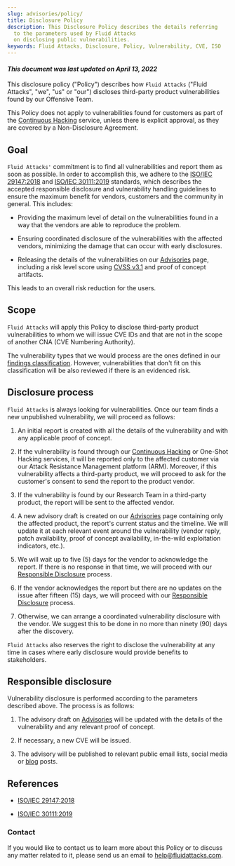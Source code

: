 ```yaml
---
slug: advisories/policy/
title: Disclosure Policy
description: This Disclosure Policy describes the details referring
  to the parameters used by Fluid Attacks
  on disclosing public vulnerabilities.
keywords: Fluid Attacks, Disclosure, Policy, Vulnerability, CVE, ISO
---
```


#### *This document was last updated on April 13, 2022*

This disclosure policy ("Policy") describes how `Fluid Attacks` ("Fluid
Attacks", "we", "us" or "our") discloses third-party product
vulnerabilities found by our Offensive Team.

This Policy does not apply to vulnerabilities found for customers
as part of the [Continuous Hacking](../../services/continuous-hacking) service,
unless there is explicit approval,
as they are covered by a Non-Disclosure Agreement.

## Goal

`Fluid Attacks'` commitment is to find all vulnerabilities and report
them as soon as possible. In order to accomplish this, we adhere to the
[ISO/IEC 29147:2018](https://www.iso.org/standard/72311.html) and
[ISO/IEC 30111:2019](https://www.iso.org/standard/69725.html) standards,
which describes the accepted responsible disclosure and vulnerability
handling guidelines to ensure the maximum benefit for vendors, customers
and the community in general. This includes:

- Providing the maximum level of detail on the vulnerabilities found
  in a way that the vendors are able to reproduce the problem.

- Ensuring coordinated disclosure of the vulnerabilities with the
  affected vendors, minimizing the damage that can occur with early
  disclosures.

- Releasing the details of the vulnerabilities on our
  [Advisories](../) page, including a risk level score using [CVSS
  v3.1](https://www.first.org/cvss/calculator/3.1) and proof of
  concept artifacts.

This leads to an overall risk reduction for the users.

## Scope

`Fluid Attacks` will apply this Policy to disclose third-party product
vulnerabilities to whom we will issue CVE IDs and that are not in the
scope of another CNA (CVE Numbering Authority).

The vulnerability types that we would process are the ones defined in
our [findings classification](https://docs.fluidattacks.com/criteria/vulnerabilities/).
However, vulnerabilities that don't fit on this classification will be
also reviewed if there is an evidenced risk.

## Disclosure process

`Fluid Attacks` is always looking for vulnerabilities. Once our team
finds a new unpublished vulnerability, we will proceed as follows:

1. An initial report is created with all the details of the
    vulnerability and with any applicable proof of concept.

2. If the vulnerability is found through our [Continuous
    Hacking](../../services/continuous-hacking) or One-Shot
    Hacking services, it will be reported only to the affected
    customer via our Attack Resistance Management platform (ARM). Moreover,
    if this vulnerability affects a third-party product,
    we will proceed to ask for the customer's consent
    to send the report to the product vendor.

3. If the vulnerability is found by our Research Team in a third-party
    product, the report will be sent to the affected vendor.

4. A new advisory draft is created on our [Advisories](../) page
    containing only the affected product, the report's current status
    and the timeline. We will update it at each relevant event around
    the vulnerability (vendor reply, patch availability, proof of
    concept availability, in-the-wild exploitation indicators, etc.).

5. We will wait up to five (5) days for the vendor to acknowledge the
    report. If there is no response in that time, we will proceed with
    our [Responsible Disclosure](#Responsible_disclosure) process.

6. If the vendor acknowledges the report but there are no updates on
    the issue after fifteen (15) days, we will proceed with our
    [Responsible Disclosure](#Responsible_disclosure) process.

7. Otherwise, we can arrange a coordinated vulnerability disclosure
    with the vendor. We suggest this to be done in no more than ninety
    (90) days after the discovery.

`Fluid Attacks` also reserves the right to disclose the vulnerability at
any time in cases where early disclosure would provide benefits to
stakeholders.

## Responsible disclosure

Vulnerability disclosure is performed according to the parameters
described above. The process is as follows:

1. The advisory draft on [Advisories](../) will be updated with the
    details of the vulnerability and any relevant proof of concept.

2. If necessary, a new CVE will be issued.

3. The advisory will be published to relevant public email lists,
    social media or [blog](../../blog/) posts.

## References

- [ISO/IEC 29147:2018](https://www.iso.org/standard/72311.html)

- [ISO/IEC 30111:2019](https://www.iso.org/standard/69725.html)

### Contact

If you would like to contact us to learn more about this Policy or to
discuss any matter related to it,
please send us an email to help@fluidattacks.com.
